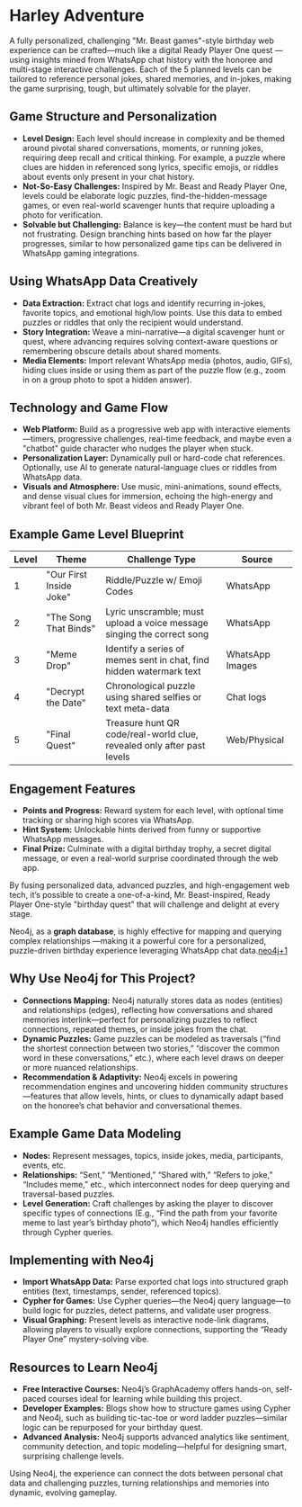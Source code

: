 # Harley Adventure

A fully personalized, challenging "Mr. Beast games"-style birthday web experience can be crafted—much like a digital Ready Player One quest — using insights mined from WhatsApp chat history with the honoree and multi-stage interactive challenges. Each of the 5 planned levels can be tailored to reference personal jokes, shared memories, and in-jokes, making the game surprising, tough, but ultimately solvable for the player.

## Game Structure and Personalization

- **Level Design:** Each level should increase in complexity and be themed around pivotal shared conversations, moments, or running jokes, requiring deep recall and critical thinking. For example, a puzzle where clues are hidden in referenced song lyrics, specific emojis, or riddles about events only present in your chat history.
- **Not-So-Easy Challenges:** Inspired by Mr. Beast and Ready Player One, levels could be elaborate logic puzzles, find-the-hidden-message games, or even real-world scavenger hunts that require uploading a photo for verification.
- **Solvable but Challenging:** Balance is key—the content must be hard but not frustrating. Design branching hints based on how far the player progresses, similar to how personalized game tips can be delivered in WhatsApp gaming integrations.

## Using WhatsApp Data Creatively

- **Data Extraction:** Extract chat logs and identify recurring in-jokes, favorite topics, and emotional high/low points. Use this data to embed puzzles or riddles that only the recipient would understand.
- **Story Integration:** Weave a mini-narrative—a digital scavenger hunt or quest, where advancing requires solving context-aware questions or remembering obscure details about shared moments.
- **Media Elements:** Import relevant WhatsApp media (photos, audio, GIFs), hiding clues inside or using them as part of the puzzle flow (e.g., zoom in on a group photo to spot a hidden answer).

## Technology and Game Flow

- **Web Platform:** Build as a progressive web app with interactive elements—timers, progressive challenges, real-time feedback, and maybe even a "chatbot" guide character who nudges the player when stuck.
- **Personalization Layer:** Dynamically pull or hard-code chat references. Optionally, use AI to generate natural-language clues or riddles from WhatsApp data.
- **Visuals and Atmosphere:** Use music, mini-animations, sound effects, and dense visual clues for immersion, echoing the high-energy and vibrant feel of both Mr. Beast videos and Ready Player One.

## Example Game Level Blueprint

| Level | Theme | Challenge Type | Source |
| --- | --- | --- | --- |
| 1 | "Our First Inside Joke" | Riddle/Puzzle w/ Emoji Codes | WhatsApp |
| 2 | "The Song That Binds" | Lyric unscramble; must upload a voice message singing the correct song | WhatsApp |
| 3 | "Meme Drop" | Identify a series of memes sent in chat, find hidden watermark text | WhatsApp Images |
| 4 | "Decrypt the Date" | Chronological puzzle using shared selfies or text meta-data | Chat logs |
| 5 | "Final Quest" | Treasure hunt QR code/real-world clue, revealed only after past levels | Web/Physical |

## Engagement Features

- **Points and Progress:** Reward system for each level, with optional time tracking or sharing high scores via WhatsApp.
- **Hint System:** Unlockable hints derived from funny or supportive WhatsApp messages.
- **Final Prize:** Culminate with a digital birthday trophy, a secret digital message, or even a real-world surprise coordinated through the web app.

By fusing personalized data, advanced puzzles, and high-engagement web tech, it’s possible to create a one-of-a-kind, Mr. Beast-inspired, Ready Player One-style "birthday quest" that will challenge and delight at every stage.

Neo4j, as a **graph database**, is highly effective for mapping and querying complex relationships —making it a powerful core for a personalized, puzzle-driven birthday experience leveraging WhatsApp chat data.[neo4j+1](https://neo4j.com/)

## Why Use Neo4j for This Project?

- **Connections Mapping:** Neo4j naturally stores data as nodes (entities) and relationships (edges), reflecting how conversations and shared memories interlink—perfect for personalizing puzzles to reflect connections, repeated themes, or inside jokes from the chat.
- **Dynamic Puzzles:** Game puzzles can be modeled as traversals (“find the shortest connection between two stories,” “discover the common word in these conversations,” etc.), where each level draws on deeper or more nuanced relationships.
- **Recommendation & Adaptivity:** Neo4j excels in powering recommendation engines and uncovering hidden community structures—features that allow levels, hints, or clues to dynamically adapt based on the honoree’s chat behavior and conversational themes.

## Example Game Data Modeling

- **Nodes:** Represent messages, topics, inside jokes, media, participants, events, etc.
- **Relationships:** “Sent,” “Mentioned,” “Shared with,” “Refers to joke,” “Includes meme,” etc., which interconnect nodes for deep querying and traversal-based puzzles.
- **Level Generation:** Craft challenges by asking the player to discover specific types of connections (E.g., “Find the path from your favorite meme to last year’s birthday photo”), which Neo4j handles efficiently through Cypher queries.

## Implementing with Neo4j

- **Import WhatsApp Data:** Parse exported chat logs into structured graph entities (text, timestamps, sender, referenced topics).
- **Cypher for Games:** Use Cypher queries—the Neo4j query language—to build logic for puzzles, detect patterns, and validate user progress.
- **Visual Graphing:** Present levels as interactive node-link diagrams, allowing players to visually explore connections, supporting the “Ready Player One” mystery-solving vibe.

## Resources to Learn Neo4j

- **Free Interactive Courses:** Neo4j’s GraphAcademy offers hands-on, self-paced courses ideal for learning while building this project.
- **Developer Examples:** Blogs show how to structure games using Cypher and Neo4j, such as building tic-tac-toe or word ladder puzzles—similar logic can be repurposed for your birthday quest.
- **Advanced Analysis:** Neo4j supports advanced analytics like sentiment, community detection, and topic modeling—helpful for designing smart, surprising challenge levels.

Using Neo4j, the experience can connect the dots between personal chat data and challenging puzzles, turning relationships and memories into dynamic, evolving gameplay.